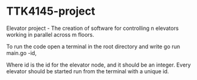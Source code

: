 # TTK4145-project
Elevator project - The creation of software for controlling n elevators working in parallel across m floors.

To run the code open a terminal in the root directory and write go run main.go -id,

Where id is the id for the elevator node, and it should be an integer. Every elevator should be started run from the terminal with a unique id.